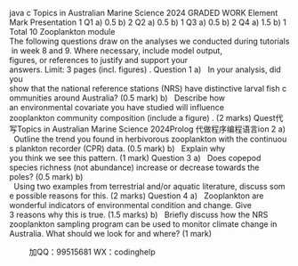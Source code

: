 java c
Topics in Australian Marine Science 2024
GRADED WORK
Element
Mark
Presentation
1
Q1
a)
0.5
b)
2
Q2
a)
0.5
b)
1
Q3
a)
0.5
b)
2
Q4
a)
1.5
b)
1
Total
10
Zooplankton module
The following questions draw on the analyses we conducted during tutorials in week 8 and 9. Where necessary, include model output, figures, or references to justify and support your answers. Limit: 3 pages (incl. figures) .
Question 1
a)   In your analysis, did you show that the national reference stations (NRS) have distinctive larval fish communities around Australia? (0.5 mark)
b)   Describe how an environmental covariate you have studied will influence zooplankton community composition (include a figure) . (2 marks)
Quest代 写Topics in Australian Marine Science 2024Prolog
代做程序编程语言ion 2
a)   Outline the trend you found in herbivorous zooplankton with the continuous plankton recorder (CPR) data. (0.5 mark)
b)   Explain why you think we see this pattern. (1 mark)
Question 3
a)   Does copepod species richness (not abundance) increase or decrease towards the poles? (0.5 mark)
b)   Using two examples from terrestrial and/or aquatic literature, discuss some possible reasons for this. (2 marks)
Question 4
a)   Zooplankton are wonderful indicators of environmental condition and change. Give 3 reasons why this is true. (1.5 marks)
b)   Briefly discuss how the NRS zooplankton sampling program can be used to monitor climate change in Australia. What should we look for and where? (1 mark)







         
加QQ：99515681  WX：codinghelp
